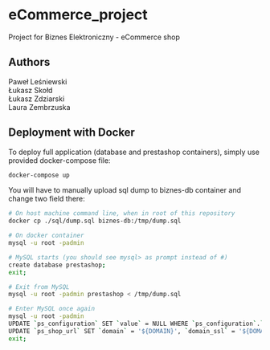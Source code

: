 # eCommerce_project
Project for Biznes Elektroniczny - eCommerce shop

## Authors
Paweł Leśniewski  
Łukasz Skołd  
Łukasz Zdziarski  
Laura Zembrzuska  

## Deployment with Docker

To deploy full application (database and prestashop containers), simply use provided docker-compose file:
```bash
docker-compose up
```
You will have to manually upload sql dump to biznes-db container and change two field there:
```bash
# On host machine command line, when in root of this repository
docker cp ./sql/dump.sql biznes-db:/tmp/dump.sql
```

```bash
# On docker container
mysql -u root -padmin

# MySQL starts (you should see mysql> as prompt instead of #)
create database prestashop;
exit;

# Exit from MySQL
mysql -u root -padmin prestashop < /tmp/dump.sql

# Enter MySQL once again
mysql -u root -padmin
UPDATE `ps_configuration` SET `value` = NULL WHERE `ps_configuration`.`id_configuration` = 9;
UPDATE `ps_shop_url` SET `domain` = '${DOMAIN}', `domain_ssl` = '${DOMAIN_SSL}' WHERE `ps_shop_url`.`id_shop_url` = 1;
exit;
```


